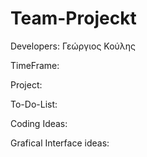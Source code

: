 # Team-Projeckt

Developers: Γεώργιος Κούλης

TimeFrame:

Project:

To-Do-List:

Coding Ideas:

Grafical Interface ideas:

